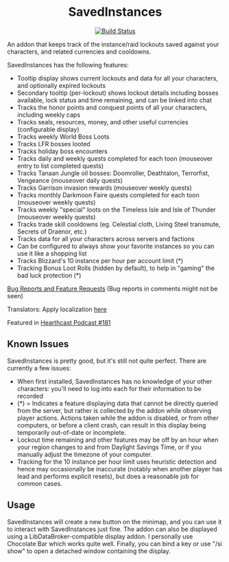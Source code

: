 <div align="center">
  
# SavedInstances

[![Build Status](https://github.com/SavedInstances/SavedInstances/workflows/CI/badge.svg)](https://github.com/SavedInstances/SavedInstances/actions?workflow=CI)

</div>

An addon that keeps track of the instance/raid lockouts saved against your characters, and related currencies and cooldowns. 

SavedInstances has the following features:
- Tooltip display shows current lockouts and data for all your characters, and optionally expired lockouts
- Secondary tooltip (per-lockout) shows lockout details including bosses available, lock status and time remaining, and can be linked into chat
- Tracks the honor points and conquest points of all your characters, including weekly caps
- Tracks seals, resources, money, and other useful currencies (configurable display)
- Tracks weekly World Boss Loots 
- Tracks LFR bosses looted
- Tracks holiday boss encounters
- Tracks daily and weekly quests completed for each toon (mouseover entry to list completed quests)
- Tracks Tanaan Jungle oil bosses: Doomroller, Deathtalon, Terrorfist, Vengeance (mouseover daily quests)
- Tracks Garrison invasion rewards (mouseover weekly quests)
- Tracks monthly Darkmoon Faire quests completed for each toon (mouseover weekly quests)
- Tracks weekly "special" loots on the Timeless Isle and Isle of Thunder (mouseover weekly quests)
- Tracks trade skill cooldowns (eg. Celestial cloth, Living Steel transmute, Secrets of Draenor, etc.)
- Tracks data for all your characters across servers and factions
- Can be configured to always show your favorite instances so you can use it like a shopping list
- Tracks Blizzard's 10 instance per hour per account limit (*)
- Tracking Bonus Loot Rolls (hidden by default), to help in "gaming" the bad luck protection (*)

[Bug Reports and Feature Requests](https://github.com/SavedInstances/SavedInstances/issues) (Bug reports in comments might not be seen)

Translators: Apply localization [here](http://www.wowace.com/addons/saved_instances/localization/)

Featured in [Hearthcast Podcast #181](http://hearthcast.com/download.php?filename=2013-08-14_ep181.mp3)

## Known Issues

SavedInstances is pretty good, but it's still not quite perfect. There are currently a few issues:

- When first installed, SavedInstances has no knowledge of your other characters: you'll need to log into each for their information to be recorded
- (*) = Indicates a feature displaying data that cannot be directly queried from the server, but rather is collected by the addon while observing player actions. Actions taken while the addon is disabled, or from other computers, or before a client crash, can result in this display being temporarily out-of-date or incomplete.
- Lockout time remaining and other features may be off by an hour when your region changes to and from Daylight Savings Time, or if you manually adjust the timezone of your computer.
- Tracking for the 10 instance per hour limit uses heuristic detection and hence may occasionally be inaccurate (notably when another player has lead and performs explicit resets), but does a reasonable job for common cases.

## Usage

SavedInstances will create a new button on the minimap, and you can use it to interact with SavedInstances just fine. The addon can also be displayed using a LibDataBroker-compatible display addon. I personally use Chocolate Bar which works quite well. Finally, you can bind a key or use "/si show" to open a detached window containing the display.
